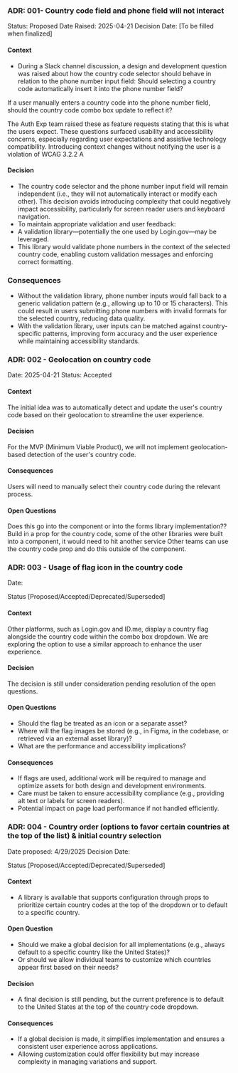 ### ADR: 001- Country code field and phone field will not interact

Status: Proposed
Date Raised: 2025-04-21
Decision Date: [To be filled when finalized]
#### Context
- During a Slack channel discussion, a design and development question was raised about how the country code selector should behave in relation to the phone number input field:
Should selecting a country code automatically insert it into the phone number field?


If a user manually enters a country code into the phone number field, should the country code combo box update to reflect it?


The Auth Exp team raised these as feature requests stating that this is what the users expect.
These questions surfaced usability and accessibility concerns, especially regarding user expectations and assistive technology compatibility. Introducing context changes without notifying the user is a violation of WCAG 3.2.2 A
#### Decision
- The country code selector and the phone number input field will remain independent (i.e., they will not automatically interact or modify each other). This decision avoids introducing complexity that could negatively impact accessibility, particularly for screen reader users and keyboard navigation.
- To maintain appropriate validation and user feedback:
- A validation library—potentially the one used by Login.gov—may be leveraged.
- This library would validate phone numbers in the context of the selected country code, enabling custom validation messages and enforcing correct formatting.

### Consequences
- Without the validation library, phone number inputs would fall back to a generic validation pattern (e.g., allowing up to 10 or 15 characters). This could result in users submitting phone numbers with invalid formats for the selected country, reducing data quality.
- With the validation library, user inputs can be matched against country-specific patterns, improving form accuracy and the user experience while maintaining accessibility standards.


### ADR: 002 - Geolocation on country code

Date: 2025-04-21
 Status: Accepted
#### Context
The initial idea was to automatically detect and update the user's country code based on their geolocation to streamline the user experience.
#### Decision
For the MVP (Minimum Viable Product), we will not implement geolocation-based detection of the user's country code.
#### Consequences
Users will need to manually select their country code during the relevant process.


#### Open Questions
Does this go into the component or into the forms library implementation??  
Build in a prop for the country code, some of the other libraries were built into a component, it would need to hit another service
Other teams can use the country code prop and do this outside of the component. 


### ADR: 003 - Usage of flag icon in the country code

Date:

Status [Proposed/Accepted/Deprecated/Superseded]

#### Context
Other platforms, such as Login.gov and ID.me, display a country flag alongside the country code within the combo box dropdown. We are exploring the option to use a similar approach to enhance the user experience.
#### Decision
The decision is still under consideration pending resolution of the open questions.
#### Open Questions
- Should the flag be treated as an icon or a separate asset?
- Where will the flag images be stored (e.g., in Figma, in the codebase, or retrieved via an external asset library)?
- What are the performance and accessibility implications?

#### Consequences
- If flags are used, additional work will be required to manage and optimize assets for both design and development environments.
- Care must be taken to ensure accessibility compliance (e.g., providing alt text or labels for screen readers).
- Potential impact on page load performance if not handled efficiently.


### ADR: 004 - Country order (options to favor certain countries at the top of the list) & initial country selection

Date proposed: 4/29/2025
Decision Date: 

Status  [Proposed/Accepted/Deprecated/Superseded]

#### Context
- A library is available that supports configuration through props to prioritize certain country codes at the top of the dropdown or to default to a specific country.
#### Open Question
- Should we make a global decision for all implementations (e.g., always default to a specific country like the United States)?
- Or should we allow individual teams to customize which countries appear first based on their needs?

#### Decision
- A final decision is still pending, but the current preference is to default to the United States at the top of the country code dropdown.

#### Consequences
- If a global decision is made, it simplifies implementation and ensures a consistent user experience across applications.
- Allowing customization could offer flexibility but may increase complexity in managing variations and support.


